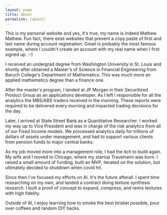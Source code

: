 ```yaml
---
layout: page
title: About
permalink: /about/
---
```


This is my personal website and yes, it's true, my name is indeed Mathew Mathew. Fun fact, there exist websites that prevent a copy paste of first and last name during account registration. Gmail is probably the most famous example, where I couldn't create an account with my real name when I first signed up. :-) 

I received an undergrad degree from Washington University in St. Louis and shortly after obtained a Master's of Science in Financial Engineering from Baruch College's Department of Mathematics. This was much more an applied mathematics degree than a finance one. 

After the master's program, I landed at JP Morgan in their Securitized Product Group as an applications developer. As I left I responsible for all the analytics the MBS/ABS traders received in the morning. These reports were required to be delivered every morning and impacted trading decisions for the day.

Later, I arrived at State Street Bank as a Quantitative Researcher. I worked my way up to Vice President and was in charge of the risk analytics from all of our Fixed Income models. We processed analytics daily for trillions of dollars of assets under management, and had to support various clients from pension funds to major central banks.

As my job moved more into a management role, I had the itch to build again. My wife and I moved to Chicago, where my startup Travelnami was born. I raised a small amount of funding, built an MVP, iterated on the solution, but ultimately decided to shutdown when covid hit.

Since then I've focused my efforts on AI. It's the future afterall. I spent time researching on my own, and landed a contract doing texture synthesis research. I built a proof of concept to expand, compress, and remix textures with high fidelity. 

Outside of AI, I enjoy learning how to smoke the best brisket possible, pour over coffees and random DIY hacks.
